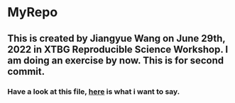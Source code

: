 # MyRepo
## This is created by Jiangyue Wang on June 29th, 2022 in XTBG Reproducible Science Workshop. I am doing an exercise by now. This is for second commit.

### Have a look at this file, [here](simdata/test.csv) is what i want to say.
